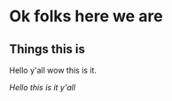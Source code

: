 # Ok folks here we are

## Things this is

Hello <bold>y'all</bold> wow this is it.

<em>Hello this is it y'all</em>


